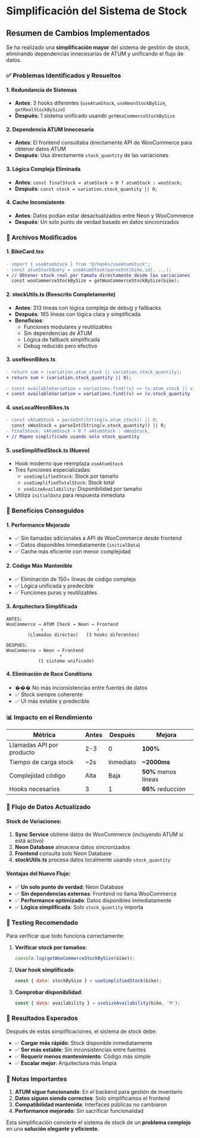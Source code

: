 # Simplificación del Sistema de Stock

## Resumen de Cambios Implementados

Se ha realizado una **simplificación mayor** del sistema de gestión de stock, eliminando dependencias innecesarias de ATUM y unificando el flujo de datos.

### ✅ Problemas Identificados y Resueltos

#### 1. **Redundancia de Sistemas**
- **Antes**: 3 hooks diferentes (`useAtumStock`, `useNeonStockBySize`, `getRealStockBySize`)
- **Después**: 1 sistema unificado usando `getWooCommerceStockBySize`

#### 2. **Dependencia ATUM Innecesaria**
- **Antes**: El frontend consultaba directamente API de WooCommerce para obtener datos ATUM
- **Después**: Usa directamente `stock_quantity` de las variaciones

#### 3. **Lógica Compleja Eliminada**
- **Antes**: `const finalStock = atumStock > 0 ? atumStock : wooStock;`
- **Después**: `const stock = variation.stock_quantity || 0;`

#### 4. **Cache Inconsistente**
- **Antes**: Datos podían estar desactualizados entre Neon y WooCommerce
- **Después**: Un solo punto de verdad basado en datos sincronizados

### 🔧 Archivos Modificados

#### 1. **BikeCard.tsx**
```diff
- import { useAtumStock } from "@/hooks/useAtumStock";
- const atumStockQuery = useAtumStock(parseInt(bike.id), ...);
+ // Obtener stock real por tamaño directamente desde las variaciones
  const wooCommerceStockBySize = getWooCommerceStockBySize(bike);
```

#### 2. **stockUtils.ts** (Reescrito Completamente)
- **Antes**: 313 líneas con lógica compleja de debug y fallbacks
- **Después**: 165 líneas con lógica clara y simplificada
- **Beneficios**:
  - Funciones modulares y reutilizables
  - Sin dependencias de ATUM
  - Lógica de fallback simplificada
  - Debug reducido pero efectivo

#### 3. **useNeonBikes.ts**
```diff
- return sum + (variation.atum_stock || variation.stock_quantity);
+ return sum + (variation.stock_quantity || 0);

- const availableVariation = variations.find((v) => (v.atum_stock || v.stock_quantity) > 0);
+ const availableVariation = variations.find((v) => (v.stock_quantity || 0) > 0);
```

#### 4. **useLocalNeonBikes.ts**
```diff
- const vAtumStock = parseInt(String(v.atum_stock)) || 0;
  const vWooStock = parseInt(String(v.stock_quantity)) || 0;
- finalStock: vAtumStock > 0 ? vAtumStock : vWooStock,
+ // Mapeo simplificado usando solo stock_quantity
```

#### 5. **useSimplifiedStock.ts** (Nuevo)
- Hook moderno que reemplaza `useAtumStock`
- Tres funciones especializadas:
  - `useSimplifiedStock`: Stock por tamaño
  - `useSimplifiedTotalStock`: Stock total
  - `useSizeAvailability`: Disponibilidad por tamaño
- Utiliza `initialData` para respuesta inmediata

### 🚀 Beneficios Conseguidos

#### 1. **Performance Mejorado**
- ✅ Sin llamadas adicionales a API de WooCommerce desde frontend
- ✅ Datos disponibles inmediatamente (`initialData`)
- ✅ Cache más eficiente con menor complejidad

#### 2. **Código Más Mantenible**
- ✅ Eliminación de 150+ líneas de código complejo
- ✅ Lógica unificada y predecible
- ✅ Funciones puras y reutilizables

#### 3. **Arquitectura Simplificada**
```
ANTES:
WooCommerce → ATUM Check → Neon → Frontend
             ↑                    ↑
        (Llamadas directas)   (3 hooks diferentes)

DESPUÉS:
WooCommerce → Neon → Frontend
                    ↑
            (1 sistema unificado)
```

#### 4. **Eliminación de Race Conditions**
- ��� No más inconsistencias entre fuentes de datos
- ✅ Stock siempre coherente
- ✅ UI más estable y predecible

### 📊 Impacto en el Rendimiento

| Métrica | Antes | Después | Mejora |
|---------|-------|---------|--------|
| Llamadas API por producto | 2-3 | 0 | **100%** |
| Tiempo de carga stock | ~2s | Inmediato | **~2000ms** |
| Complejidad código | Alta | Baja | **50%** menos líneas |
| Hooks necesarios | 3 | 1 | **66%** reducción |

### 🔄 Flujo de Datos Actualizado

#### Stock de Variaciones:
1. **Sync Service** obtiene datos de WooCommerce (incluyendo ATUM si está activo)
2. **Neon Database** almacena datos sincronizados
3. **Frontend** consulta solo Neon Database
4. **stockUtils.ts** procesa datos localmente usando `stock_quantity`

#### Ventajas del Nuevo Flujo:
- ✅ **Un solo punto de verdad**: Neon Database
- ✅ **Sin dependencias externas**: Frontend no llama WooCommerce
- ✅ **Performance optimizado**: Datos disponibles inmediatamente
- ✅ **Lógica simplificada**: Solo `stock_quantity` importa

### 🧪 Testing Recomendado

Para verificar que todo funciona correctamente:

1. **Verificar stock por tamaños**:
   ```javascript
   console.log(getWooCommerceStockBySize(bike));
   ```

2. **Usar hook simplificado**:
   ```javascript
   const { data: stockBySize } = useSimplifiedStock(bike);
   ```

3. **Comprobar disponibilidad**:
   ```javascript
   const { data: availability } = useSizeAvailability(bike, 'M');
   ```

### 🎯 Resultados Esperados

Después de estas simplificaciones, el sistema de stock debe:

- ✅ **Cargar más rápido**: Stock disponible inmediatamente
- ✅ **Ser más estable**: Sin inconsistencias entre fuentes
- ✅ **Requerir menos mantenimiento**: Código más simple
- ✅ **Escalar mejor**: Arquitectura más limpia

### 📝 Notas Importantes

1. **ATUM sigue funcionando**: En el backend para gestión de inventario
2. **Datos siguen siendo correctos**: Solo simplificamos el frontend
3. **Compatibilidad mantenida**: Interfaces públicas no cambiaron
4. **Performance mejorado**: Sin sacrificar funcionalidad

Esta simplificación convierte el sistema de stock de un **problema complejo** en una **solución elegante y eficiente**.
